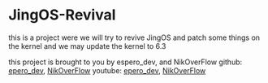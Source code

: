 # JingOS-Revival
this is a project were we will try to revive JingOS and patch some things on the kernel and we may update the kernel to 6.3

this project is brought to you by espero_dev, and NikOverFlow
github: [epero_dev](https://github.com/espero-dev), [NikOverFlow](https://github.com/NikOverFlow)
youtube: [epero_dev](https://youtube.com/@espero_dev), [NikOverFlow](https://www.youtube.com/@NikOverFlow)
